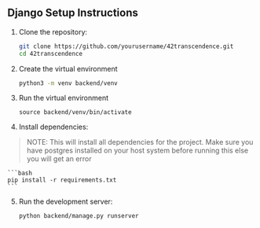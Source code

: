 ## Django Setup Instructions

1. Clone the repository:
    ```bash
    git clone https://github.com/yourusername/42transcendence.git
    cd 42transcendence
    ```

2. Create the virtual environment
    ```bash
    python3 -m venv backend/venv
    ```

3. Run the virtual environment
	```
    source backend/venv/bin/activate
	```

4. Install dependencies:
> NOTE: This will install all dependencies for the project. Make sure you have postgres installed on your host system before running this else you will get an error

    ```bash
    pip install -r requirements.txt
    ```

5. Run the development server:
    ```bash
    python backend/manage.py runserver
    ```